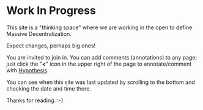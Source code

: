 # Work In Progress

This site is a "thinking space" where we are working in the open to define Massive Decentralization.

Expect changes, perhaps big ones!

You are invited to join in.  You can add comments (annotations) to any page; just click the "**<**" icon in the upper right of the page to annotate/comment with [Hypothesis](https://hypothes.is/).

You can see when this site was last updated by scrolling to the bottom and checking the date and time there.

Thanks for reading. :-)
